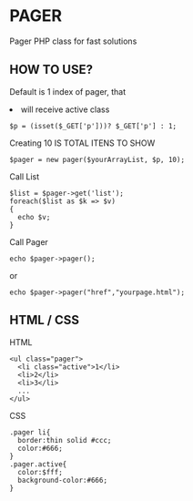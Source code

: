 
# PAGER
Pager PHP class for fast solutions


HOW TO USE?
-----------


Default is 1 index of pager, that <li> will receive active class 
```
$p = (isset($_GET['p']))? $_GET['p'] : 1;  
```

Creating
10 IS TOTAL ITENS TO SHOW
```
$pager = new pager($yourArrayList, $p, 10);
```
Call List
```
$list = $pager->get('list');
foreach($list as $k => $v)
{
  echo $v;
}
```
Call Pager
```
echo $pager->pager();
```
or
```
echo $pager->pager("href","yourpage.html");
```


HTML / CSS
-----------

HTML
```
<ul class="pager">
  <li class="active">1</li>
  <li>2</li>
  <li>3</li>
  ...
</ul>
```

CSS
```
.pager li{
  border:thin solid #ccc; 
  color:#666;
}
.pager.active{
  color:$fff;
  background-color:#666;
}
```
